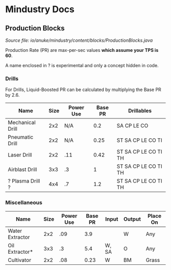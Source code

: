 # Mindustry Docs

## Production Blocks

*Source file: io/anuke/mindustry/content/blocks/ProductionBlocks.java*

Production Rate (PR) are max-per-sec values **which assume your TPS is 60**.

A name enclosed in ? is experimental and only a concept hidden in code.

### Drills

For Drills, Liquid-Boosted PR can be calculated by multiplying the Base PR by 2.6.

| Name                  | Size | Power Use | Base PR | Drillables
|-----------------------|------|-----------|---------|-----------
| Mechanical Drill      | 2x2  | N/A       | 0.2     |    SA CP LE CO
| Pneumatic Drill       | 2x2  | N/A       | 0.25    | ST SA CP LE CO TI 
| Laser Drill           | 2x2  | .11       | 0.42    | ST SA CP LE CO TI TH
| Airblast Drill        | 3x3  | .3        | 1       | ST SA CP LE CO TI TH
| ? Plasma Drill ?      | 4x4  | .7        | 1.2     | ST SA CP LE CO TI TH

### Miscellaneous

| Name                  | Size | Power Use | Base PR | Input | Output | Place On
|-----------------------|------|-----------|---------|-------|--------|---------
| Water Extractor&nbsp; | 2x2  | .09       | 3.9     |       | W      | Any
| Oil Extractor*        | 3x3  | .3        | 5.4     | W, SA | O      | Any
| Cultivator            | 2x2  | .08       | 0.23    | W     | BM     | Grass